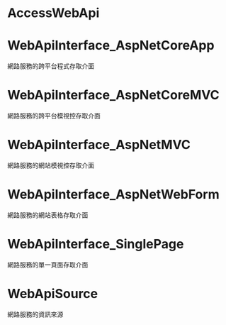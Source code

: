 # AccessWebApi

# WebApiInterface_AspNetCoreApp
網路服務的跨平台程式存取介面

# WebApiInterface_AspNetCoreMVC
網路服務的跨平台模視控存取介面

# WebApiInterface_AspNetMVC
網路服務的網站模視控存取介面

# WebApiInterface_AspNetWebForm
網路服務的網站表格存取介面

# WebApiInterface_SinglePage
網路服務的單一頁面存取介面

# WebApiSource
網路服務的資訊來源
